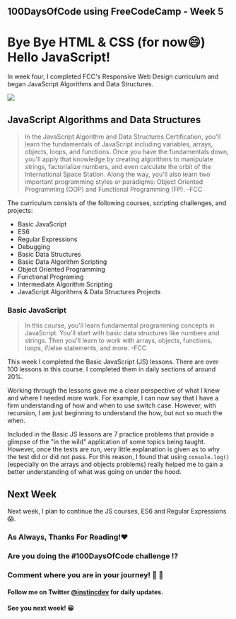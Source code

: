 ## 100DaysOfCode using FreeCodeCamp - Week 5

# Bye Bye HTML & CSS (for now😄) Hello JavaScript!

In week four, I completed FCC's Responsive Web Design curriculum and began JavaScript Algorithms and Data Structures.

![](https://media.giphy.com/media/m93v8Rl9GBaW61AmOK/giphy.gif)

## JavaScript Algorithms and Data Structures
> In the JavaScript Algorithm and Data Structures Certification, you'll learn the fundamentals of JavaScript including variables, arrays, objects, loops, and functions. Once you have the fundamentals down, you'll apply that knowledge by creating algorithms to manipulate strings, factorialize numbers, and even calculate the orbit of the International Space Station. Along the way, you'll also learn two important programming styles or paradigms: Object Oriented Programming (OOP) and Functional Programming (FP).
-FCC

The curriculum consists of the following courses, scripting challenges, and projects:

* Basic JavaScript
* ES6
* Regular Expressions
* Debugging
* Basic Data Structures
* Basic Data Algorithm Scripting
* Object Oriented Programming
* Functional Programing
* Intermediate Algorithm Scripting
* JavaScript Algorithms & Data Structures Projects

### Basic JavaScript
> In this course, you'll learn fundamental programming concepts in JavaScript. You'll start with basic data structures like numbers and strings. Then you'll learn to work with arrays, objects, functions, loops, if/else statements, and more.
-FCC

This week I completed the Basic JavaScript (JS) lessons.  There are over 100 lessons in this course.  I completed them in daily sections of around 20%.

Working through the lessons gave me a clear perspective of what I knew and where I needed more work.  For example, I can now say that I have a firm understanding of how and when to use switch case. However, with recursion, I am just beginning to understand the how, but not so much the when.

Included in the Basic JS lessons are 7 practice problems that provide a glimpse of the "in the wild" application of some topics being taught. However, once the tests are run, very little explanation is given as to why the test did or did not pass. For this reason, I found that using ```console.log()``` (especially on the arrays and objects problems) really helped me to gain a better understanding of what was going on under the hood.


## Next Week

Next week, I plan to continue the JS courses, ES6 and Regular Expressions 😱.


### As Always, Thanks For Reading!❤️
### Are you doing the #100DaysOfCode challenge ⁉️
### Comment where you are in your journey! 🚀 💯
#### Follow me on Twitter  [@instincdev](https://twitter.com/instincdev)  for daily updates.
#### See you next week! 😀
